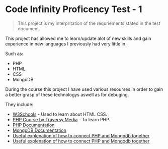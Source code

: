 # Code Infinity Proficency Test - 1

> This project is my interpritation of the requriements stated in the test document.

This project has allowed me to learn/update alot of new skills and gain experience in new languages I previously had very little in.

Such as:
  * PHP 
  * HTML
  * CSS
  * MongoDB
 
During the course this project I have used various resourses in order to gain a better grasp of these technologys aswell as for debuging.

They include:
* [W3Schools]([url](https://www.w3schools.com/)) - Used to learn about HTML CSS.
* [PHP Course by Traversy Media]([url](https://www.youtube.com/watch?v=BUCiSSyIGGU)) - To learn PHP.
* [PHP Documentation]([url](https://www.php.net/))
* [MongoDB Documentation]([url](https://www.mongodb.com/docs/))
* [Useful explenation of how to connect PHP and Mongodb together]([url](https://www.tutorialspoint.com/mongodb/mongodb_php.htm#))
* [Useful explenation of how to connect PHP and Mongodb together]([url](https://kb.objectrocket.com/mongo-db/php-and-mongodb-connection-1295))


